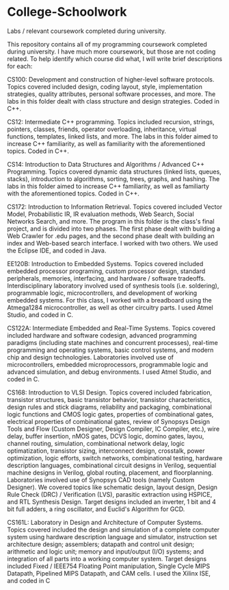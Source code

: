 # College-Schoolwork
Labs / relevant coursework completed during university. 


This repository contains all of my programming coursework completed during university.
I have much more coursework, but those are not coding related. To help identify which
course did what, I will write brief descriptions for each:

CS100: Development and construction of higher-level software protocols. Topics covered 
included design, coding layout, style, implementation strategies, quality attributes, 
personal software processes, and more. The labs in this folder dealt with class structure
and design strategies. Coded in C++.

CS12: Intermediate C++ programming. Topics included recursion, strings, pointers, classes, 
friends, operator overloading, inheritance, virtual functions, templates, linked lists, and 
more. The labs in this folder aimed to increase C++ familiarity, as well as familiarity with 
the aforementioned topics. Coded in C++.

CS14: Introduction to Data Structures and Algorithms / Advanced C++ Programming. Topics
covered dynamic data structures (linked lists, queues, stacks), introduction to algorithms,
sorting, trees, graphs, and hashing. The labs in this folder aimed to increase C++
familiarity, as well as familiarty with the aforementioned topics. Coded in C++.

CS172: Introduction to Information Retrieval. Topics covered included Vector Model,
Probabilistic IR, IR evaluation methods, Web Search, Social Networks Search, and more.
The program in this folder is the class's final project, and is divided into two phases.
The first phase dealt with building a Web Crawler for .edu pages, and the second phase
dealt with building an index and Web-based search interface. I worked with two others.
We used the Eclipse IDE, and coded in Java.

EE120B: Introduction to Embedded Systems. Topics covered included embedded processor
programing, custom processor design, standard peripherals, memories, interfacing, and
hardware / software tradeoffs. Interdisciplinary laboratory involved used of synthesis
tools (i.e. soldering), programmable logic, microcontrollers, and development of
working embedded systems. For this class, I worked with a breadboard using the Atmega1284
microcontroller, as well as other circuitry parts. I used Atmel Studio, and coded in C.

CS122A: Intermediate Embedded and Real-Time Systems. Topics covered included  hardware and software codesign, advanced programming paradigms (including state machines and concurrent processes), real-time programming and operating systems, basic control systems, and modern chip and design technologies. Laboratories involved use of microcontrollers, embedded microprocessors, programmable logic and advanced simulation, and debug environments. I used Atmel Studio, and coded in C.

CS168: Introduction to VLSI Design. Topics covered included fabrication, transistor structures, basic transistor behavior,
transistor characteristics, design rules and stick diagrams, reliability and packaging, combinational logic functions and
CMOS logic gates, properties of combinational gates, electrical properties of combinational gates, review of
Synopsys Design Tools and Flow (Custom Designer, Design Compiler, IC Compiler, etc.), wire delay, buffer insertion,
nMOS gates, DCVS logic, domino gates, layou, channel routing, simulation, combinational network delay, logic optimatization,
transistor sizing, interconnect design, crosstalk, power optimization, logic efforts, switch networks, combinational testing, 
hardware description languages, combinational circuit designs in Verilog, sequential machine designs in Verilog, global routing, 
placement, and floorplanning. Laboratories involved use of Synopsys CAD tools (namely Custom Designer). We covered topics
like schematic design, layout design, Design Rule Check (DRC) / Verification (LVS), parasitic extraction using HSPICE, and
RTL Synthesis Design. Target designs included an inverter, 1 bit and 4 bit full adders, a ring oscillator, and Euclid's
Algorithm for GCD.

CS161L: Laboratory in Design and Architecture of Computer Systems. Topics covered included the design and simulation of a complete computer system using hardware description language and simulator, instruction set architecture design; assemblers; datapath and control unit design; arithmetic and logic unit; memory and input/output (I/O) systems; and integration of all parts into a working computer system. Target designs included Fixed / IEEE754 Floating Point manipulation, Single Cycle MIPS Datapath, Pipelined MIPS Datapath, and CAM cells. I used the Xilinx ISE, and coded in C

